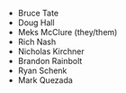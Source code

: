 - Bruce Tate
- Doug Hall
- Meks McClure (they/them)
- Rich Nash
- Nicholas Kirchner
- Brandon Rainbolt
- Ryan Schenk
- Mark Quezada
